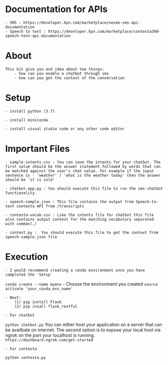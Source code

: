 # Documentation for APIs
    - SMS : https://developer.kpn.com/marketplace/nexmo-sms-api-documentation
    - Speech to text : https://developer.kpn.com/marketplace/contexta360-speech-text-api-documentation

# About
    This kit give you and idea about two things: 
        - how can you enable a chatbot through sms
        - how can you get the context of the conversation 

# Setup

    - install python (3.7)

    - install miniconda

    - install visual studio code or any other code editor


# Important Files
    - sample-intents.csv : You can save the intents for your chatbot. The first value should be the answer statement followed by words that can be matched against the user's chat value. For example if the input sentence is - 'weather' / 'what is the weather today' then the answer should be 'it is cold'

    - chatbot-app.py : You should execute this file to run the sms-chatbot functionality.

    - speech-sample.json : This file contains the output from Speech-to-text contexta API from /transcripts

    - contexta-vocab.csv : Like the intents file for chatbot this file also contains output context for the matching vocabulary separated with commas(,)

    - context.py :  You should execute this file to get the context from speech-sample.json file


# Execution
    
    - I would recommend creating a conda environment once you have completed the 'Setup'
```conda create --name myenv```
    - Choose the environment you created
```source activate 'your_conda_env_name'```
        
    - Next:
        (1) pip install Flask
        (2) pip insall flask_restful

    - For chatbot
```python chatbot.py```
        You can either host your application on a server that can be availbale on internet. The second option is to expose your local host via ngrok on the port your localhost is running. ```https://dashboard.ngrok.com/get-started```

    - For contexta
```python contexta.py```